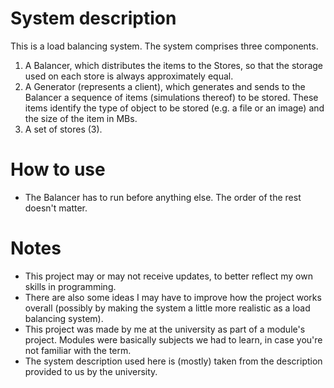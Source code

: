 # System description

This is a load balancing system. The system comprises three components.
1. A Balancer, which distributes the items to the Stores, so that the storage used on each store is always approximately equal.
2. A Generator (represents a client), which generates and sends to the Balancer a sequence of items (simulations thereof) to be stored. These items identify the type of object to be stored (e.g. a file or an image) and the size of the item in MBs.
3. A set of stores (3).

# How to use

* The Balancer has to run before anything else. The order of the rest doesn't matter.

# Notes

* This project may or may not receive updates, to better reflect my own skills in programming.
* There are also some ideas I may have to improve how the project works overall (possibly by making the system a little more realistic as a load balancing system).
* This project was made by me at the university as part of a module's project. Modules were basically subjects we had to learn, in case you're not familiar with the term.
* The system description used here is (mostly) taken from the description provided to us by the university.
